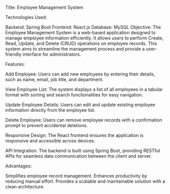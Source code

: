 Title: Employee Management System

Technologies Used:

Backend: Spring Boot
Frontend: React.js
Database: MySQL
Objective:
The Employee Management System is a web-based application designed to manage employee information efficiently. It allows users to perform Create, Read, Update, and Delete (CRUD) operations on employee records. This system aims to streamline the management process and provide a user-friendly interface for administrators.

Features:

Add Employee:
Users can add new employees by entering their details, such as name, email, job title, and department.

View Employee List:
The system displays a list of all employees in a tabular format with sorting and search functionalities for easy navigation.

Update Employee Details:
Users can edit and update existing employee information directly from the employee list.

Delete Employee:
Users can remove employee records with a confirmation prompt to prevent accidental deletions.

Responsive Design:
The React frontend ensures the application is responsive and accessible across devices.

API Integration:
The backend is built using Spring Boot, providing RESTful APIs for seamless data communication between the client and server.

Advantages:

Simplifies employee record management.
Enhances productivity by reducing manual effort.
Provides a scalable and maintainable solution with a clean architecture.
